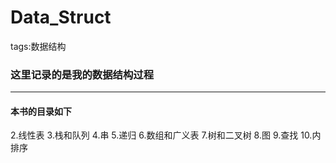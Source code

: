 # Data_Struct
tags:数据结构
### 这里记录的是我的数据结构过程
---
#### **本书的目录如下**
 2.线性表
 3.栈和队列
  4.串
 5.递归
 6.数组和广义表
 7.树和二叉树
 8.图
 9.查找
 10.内排序

